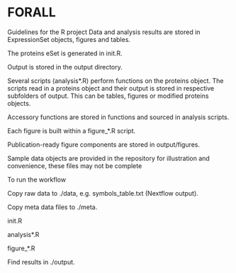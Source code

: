 # FORALL

Guidelines for the R project
Data and analysis results are stored in ExpressionSet objects, figures and tables.

The proteins eSet is generated in init.R.

Output is stored in the output directory.

Several scripts (analysis*.R) perform functions on the proteins object. The scripts read in a proteins object and their output is stored in respective subfolders of output. This can be tables, figures or modified proteins objects.

Accessory functions are stored in functions and sourced in analysis scripts.

Each figure is built within a figure_*.R script. 


Publication-ready figure components are stored in output/figures.



Sample data objects are provided in the repository for illustration and convenience, these files may not be complete

To run the workflow


Copy raw data to ./data, e.g. symbols_table.txt (Nextflow output).


Copy meta data files to ./meta.


init.R


analysis*.R


figure_*.R


Find results in ./output.
